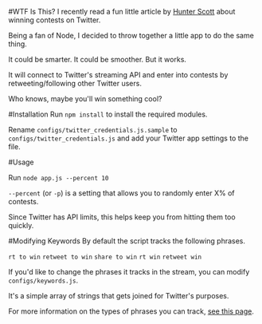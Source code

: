 #WTF Is This?
I recently read a fun little article by [Hunter Scott](http://www.hscott.net/twitter-contest-winning-as-a-service/) about winning contests on Twitter.

Being a fan of Node, I decided to throw together a little app to do the same thing.

It could be smarter. It could be smoother. But it works.

It will connect to Twitter's streaming API and enter into contests by retweeting/following other Twitter users.

Who knows, maybe you'll win something cool?

#Installation
Run `npm install` to install the required modules.

Rename `configs/twitter_credentials.js.sample` to `configs/twitter_credentials.js` and add your Twitter app settings to the file.

#Usage

Run `node app.js --percent 10`

`--percent` (or `-p`) is a setting that allows you to randomly enter X% of contests.

Since Twitter has API limits, this helps keep you from hitting them too quickly.

#Modifying Keywords
By default the script tracks the following phrases.

`rt to win`
`retweet to win`
`share to win`
`rt win`
`retweet win`

If you'd like to change the phrases it tracks in the stream, you can modify `configs/keywords.js`.

It's a simple array of strings that gets joined for Twitter's purposes.

For more information on the types of phrases you can track, [see this page](https://dev.twitter.com/streaming/overview/request-parameters#track).
